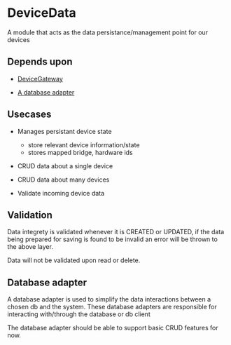 # DeviceData

A module that acts as the data persistance/management point for our devices

## Depends upon

- [DeviceGateway](../DeviceGateway/README.md)

- [A database adapter](#database-adapter)

## Usecases

- Manages persistant device state
  - store relevant device information/state
  - stores mapped bridge, hardware ids

- CRUD data about a single device
- CRUD data about many devices

- Validate incoming device data


## Validation 

Data integrety is validated whenever it is CREATED or UPDATED, if the data being prepared for saving is found to be invalid an error will be thrown to the above layer.

Data will not be validated upon read or delete.


## Database adapter

A database adapter is used to simplify the data interactions between a chosen db and the system.  These database adapters are responsible for interacting with/through the database or db client 

The database adapter should be able to support basic CRUD features for now.
